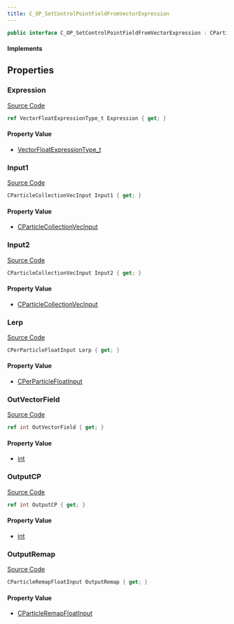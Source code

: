 ```yaml
---
title: C_OP_SetControlPointFieldFromVectorExpression
---
```


```csharp
public interface C_OP_SetControlPointFieldFromVectorExpression : CParticleFunctionPreEmission, CParticleFunctionOperator, CParticleFunction, ISchemaClass<CParticleFunction>, ISchemaClass<CParticleFunctionOperator>, ISchemaClass<CParticleFunctionPreEmission>, ISchemaClass<C_OP_SetControlPointFieldFromVectorExpression>, ISchemaField, ISchemaClass, INativeHandle
```

#### Implements

## Properties

### Expression

[Source Code](https://github.com/swiftly-solution/swiftlys2/blob/beta/managed/src/SwiftlyS2.Generated/Schemas/Interfaces/C_OP_SetControlPointFieldFromVectorExpression.cs#L16)

```csharp
ref VectorFloatExpressionType_t Expression { get; }
```

#### Property Value

- [VectorFloatExpressionType_t](/docs/api/shared/schemadefinitions/vectorfloatexpressiontype_t)

### Input1

[Source Code](https://github.com/swiftly-solution/swiftlys2/blob/beta/managed/src/SwiftlyS2.Generated/Schemas/Interfaces/C_OP_SetControlPointFieldFromVectorExpression.cs#L18)

```csharp
CParticleCollectionVecInput Input1 { get; }
```

#### Property Value

- [CParticleCollectionVecInput](/docs/api/shared/schemadefinitions/cparticlecollectionvecinput)

### Input2

[Source Code](https://github.com/swiftly-solution/swiftlys2/blob/beta/managed/src/SwiftlyS2.Generated/Schemas/Interfaces/C_OP_SetControlPointFieldFromVectorExpression.cs#L20)

```csharp
CParticleCollectionVecInput Input2 { get; }
```

#### Property Value

- [CParticleCollectionVecInput](/docs/api/shared/schemadefinitions/cparticlecollectionvecinput)

### Lerp

[Source Code](https://github.com/swiftly-solution/swiftlys2/blob/beta/managed/src/SwiftlyS2.Generated/Schemas/Interfaces/C_OP_SetControlPointFieldFromVectorExpression.cs#L22)

```csharp
CPerParticleFloatInput Lerp { get; }
```

#### Property Value

- [CPerParticleFloatInput](/docs/api/shared/schemadefinitions/cperparticlefloatinput)

### OutVectorField

[Source Code](https://github.com/swiftly-solution/swiftlys2/blob/beta/managed/src/SwiftlyS2.Generated/Schemas/Interfaces/C_OP_SetControlPointFieldFromVectorExpression.cs#L28)

```csharp
ref int OutVectorField { get; }
```

#### Property Value

- [int](https://learn.microsoft.com/dotnet/api/system.int32)

### OutputCP

[Source Code](https://github.com/swiftly-solution/swiftlys2/blob/beta/managed/src/SwiftlyS2.Generated/Schemas/Interfaces/C_OP_SetControlPointFieldFromVectorExpression.cs#L26)

```csharp
ref int OutputCP { get; }
```

#### Property Value

- [int](https://learn.microsoft.com/dotnet/api/system.int32)

### OutputRemap

[Source Code](https://github.com/swiftly-solution/swiftlys2/blob/beta/managed/src/SwiftlyS2.Generated/Schemas/Interfaces/C_OP_SetControlPointFieldFromVectorExpression.cs#L24)

```csharp
CParticleRemapFloatInput OutputRemap { get; }
```

#### Property Value

- [CParticleRemapFloatInput](/docs/api/shared/schemadefinitions/cparticleremapfloatinput)

